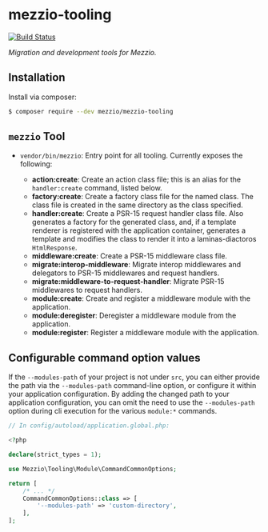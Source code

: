 # mezzio-tooling

[![Build Status](https://github.com/mezzio/mezzio-tooling/actions/workflows/continous-integration.yml/badge.svg)](https://github.com/mezzio/mezzio-tooling/actions/workflows/continous-integration.yml)

*Migration and development tools for Mezzio.*

## Installation

Install via composer:

```bash
$ composer require --dev mezzio/mezzio-tooling
```

## `mezzio` Tool

- `vendor/bin/mezzio`: Entry point for all tooling. Currently exposes the
  following:

  - **action:create**: Create an action class file; this is an alias for the
    `handler:create` command, listed below.
  - **factory:create**: Create a factory class file for the named class. The
    class file is created in the same directory as the class specified.
  - **handler:create**: Create a PSR-15 request handler class file. Also
    generates a factory for the generated class, and, if a template renderer is
    registered with the application container, generates a template and modifies
    the class to render it into a laminas-diactoros `HtmlResponse`.
  - **middleware:create**: Create a PSR-15 middleware class file.
  - **migrate:interop-middleware**: Migrate interop middlewares and delegators
    to PSR-15 middlewares and request handlers.
  - **migrate:middleware-to-request-handler**: Migrate PSR-15 middlewares to
    request handlers.
  - **module:create**: Create and register a middleware module with the
    application.
  - **module:deregister**: Deregister a middleware module from the application.
  - **module:register**: Register a middleware module with the application.

## Configurable command option values

If the `--modules-path` of your project is not under `src`, you can either
provide the path via the `--modules-path` command-line option, or configure it
within your application configuration. By adding the changed path to your
application configuration, you can omit the need to use the `--modules-path`
option during cli execution for the various `module:*` commands.

```php
// In config/autoload/application.global.php:

<?php

declare(strict_types = 1);

use Mezzio\Tooling\Module\CommandCommonOptions;

return [
    /* ... */
    CommandCommonOptions::class => [
        '--modules-path' => 'custom-directory',
    ],
];
```
